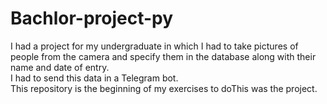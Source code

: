 # Bachlor-project-py
I had a project for my undergraduate in which I had to take pictures of people from the camera and specify them in the database along with their name and date of entry.<br>
I had to send this data in a Telegram bot. <br>
This repository is the beginning of my exercises to doThis was the project.
